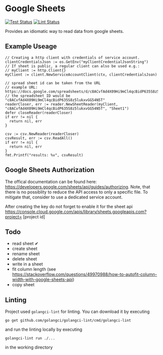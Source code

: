 # Google Sheets

[![Test Status](https://github.com/jo-hoe/google-sheets/workflows/test/badge.svg)](https://github.com/jo-hoe/google-sheets/actions?workflow=test)
[![Lint Status](https://github.com/jo-hoe/google-sheets/workflows/lint/badge.svg)](https://github.com/jo-hoe/google-sheets/actions?workflow=lint)

Provides an idiomatic way to read data from google sheets.

## Example Useage

```golang
// Creating a http client with credentials of service account.
clientCredentialsJson := os.GetEnv("myClientCredentialJsonString")
// If sheet is public, a regular client can also be used e.g.:
// myClient := http.Client{}
myClient := client.NewServiceAccountClient(ctx, clientCredentialsJson)

// spread sheet id can be taken from the URL
// example URL: https://docs.google.com/spreadsheets/d/c8ACvfAd4X09Hi9mCl4qcBidP635S8z5lukxvGG54N5T/edit#gid=0
// the spreadsheet ID would be "c8ACvfAd4X09Hi9mCl4qcBidP635S8z5lukxvGG54N5T"
readerCloser, err := reader.NewSheetReader(myClient, "c8ACvfAd4X09Hi9mCl4qcBidP635S8z5lukxvGG54N5T", "Sheet1")
defer closeReader(readerCloser)
if err != nil {
  return nil, err
}

csv := csv.NewReader(readerCloser)
csvResult, err := csv.ReadAll()
if err != nil {
  return nil, err
}
fmt.Printf("results: %v", csvResult)
```

## Google Sheets Authorization

The offical documentation can be found here: <https://developers.google.com/sheets/api/guides/authorizing>.
Note, that there is no possiblity to reduce the API access to only a specific file.
To mitigate that, consider to use a dedicated service account.

After creating the key do not forget to enable it for the sheet api
https://console.cloud.google.com/apis/library/sheets.googleapis.com?project= [project id]

## Todo
- read sheet ✔
- create sheet
- rename sheet
- delete sheet
- write in a sheet
- fit column length (see https://stackoverflow.com/questions/49970988/how-to-autofit-column-width-with-google-sheets-api)
- copy sheet
  
## Linting

Project used `golangci-lint` for linting. You can download it by executing

```cli
go get github.com/golangci/golangci-lint/cmd/golangci-lint
```

and run the linting locally by executing

```cli
golangci-lint run ./...
```

in the working directory
